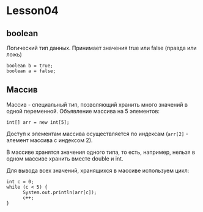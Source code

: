 # Lesson04

## boolean
Логический тип данных. Принимает значения
true или false (правда или ложь)
```
boolean b = true;
boolean a = false;
```

## Массив

Массив - специальный тип, позволяющий
хранить много значений в одной переменной.
Объявление массива на 5 элементов:
```
int[] arr = new int[5];
```

Доступ к элементам массива осуществляется 
по индексам (`arr[2]` - элемент массива
с индексом 2).

В массиве хранятся значения одного типа, 
то есть, например, нельзя в одном массиве 
хранить вместе double и int.

Для вывода всех значений, хранящихся в массиве
используем цикл:
```
int c = 0;
while (c < 5) {
      System.out.println(arr[c]);
      c++;
}
```









